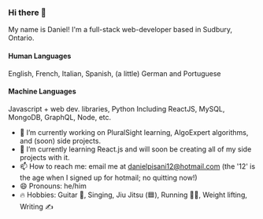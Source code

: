 ### Hi there 👋

My name is Daniel!
I'm a full-stack web-developer based in Sudbury, Ontario.

#### Human Languages 
English, French, Italian, Spanish, (a little) German and Portuguese
#### Machine Languages
Javascript + web dev. libraries, Python
Including ReactJS, MySQL, MongoDB, GraphQL, Node, etc.

- 🔭 I’m currently working on PluralSight learning, AlgoExpert algorithms, and (soon) side projects.
- 🌱 I’m currently learning React.js and will soon be creating all of my side projects with it.
- 📫 How to reach me: email me at danielpisani12@hotmail.com (the '12' is the age when I signed up for hotmail; no quitting now!)
- 😄 Pronouns: he/him
- 🔥 Hobbies: Guitar 🎸, Singing, Jiu Jitsu (🟦), Running 🏃‍♂️, Weight lifting, Writing ✍️
